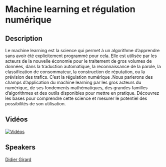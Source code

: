 
# Machine learning et régulation numérique

## Description

Le machine learning est la science qui permet à un algorithme d’apprendre sans
avoir été explicitement programmé pour cela. Elle est utilisée par les acteurs
de la nouvelle économie pour le traitement de gros volumes de données, dans la
traduction automatique, la reconnaissance de la parole, la classification
de consommateur, la construction de réputation, ou la prévision des trafics.
C’est la régulation numérique .Nous parlerons des champs d’application du machine
learning par les gros acteurs du numérique, de ses fondements mathématiques, des
grandes familles d’algorithmes et des outils disponibles pour mettre en pratique.
Découvrez les bases pour comprendre cette science et mesurer le potentiel des
possibilités de son utilisation.


## Vidéos

[![Vidéos](https://img.youtube.com/vi/9NuzSP12Byg/0.jpg)](https://www.youtube.com/watch?v=9NuzSP12Byg)



## Speakers

[Didier Girard](../speakers/didiergirard.md)